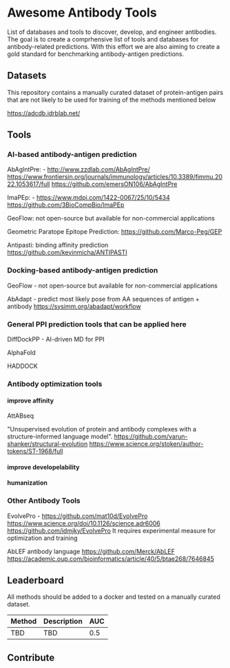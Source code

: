 # Awesome Antibody Tools
List of databases and tools to discover, develop, and engineer antibodies.
The goal is to create a comprhensive list of tools and databases for antibody-related predictions. With this effort we are also aiming to create a gold standard for benchmarking antibody-antigen predictions.

## Datasets
This repository contains a manually curated dataset of protein-antigen pairs that are not likely to be used for training of the methods mentioned below

https://adcdb.idrblab.net/

## Tools

### AI-based antibody-antigen prediction
AbAgIntPre: - http://www.zzdlab.com/AbAgIntPre/ https://www.frontiersin.org/journals/immunology/articles/10.3389/fimmu.2022.1053617/full https://github.com/emersON106/AbAgIntPre

ImaPEp: - https://www.mdpi.com/1422-0067/25/10/5434 https://github.com/3BioCompBio/ImaPEp

GeoFlow: not open-source but available for non-commercial applications

Geometric Paratope Epitope Prediction: https://github.com/Marco-Peg/GEP

Antipasti: binding affinity prediction https://github.com/kevinmicha/ANTIPASTI

### Docking-based antibody-antigen prediction
GeoFlow - not open-source but available for non-commercial applications

AbAdapt - predict most likely pose from AA sequences of antigen + antibody https://sysimm.org/abadapt/workflow

### General PPI prediction tools that can be applied here

DiffDockPP - AI-driven MD for PPI

AlphaFold

HADDOCK



### Antibody optimization tools
#### improve affinity
AttABseq

"Unsupervised evolution of protein and antibody complexes with a structure-informed language model". https://github.com/varun-shanker/structural-evolution https://www.science.org/stoken/author-tokens/ST-1968/full

#### improve developelability

#### humanization


### Other Antibody Tools
EvolvePro - https://github.com/mat10d/EvolvePro https://www.science.org/doi/10.1126/science.adr6006 https://github.com/idmjky/EvolvePro
It requires experimental measure for optimization and training

AbLEF antibody language https://github.com/Merck/AbLEF https://academic.oup.com/bioinformatics/article/40/5/btae268/7646845


## Leaderboard

All methods should be added to a docker and tested on a manually curated dataset.

|Method|Description|AUC|
|------|-----------|---|
|TBD|TBD|0.5|


## Contribute


